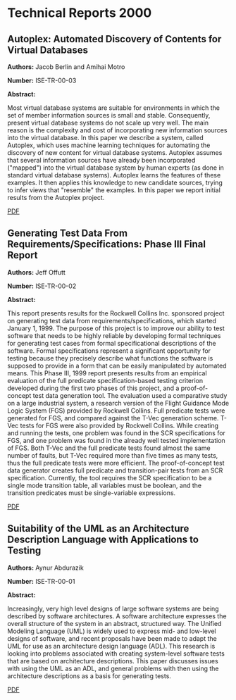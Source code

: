 # Technical Reports 2000

## Autoplex: Automated Discovery of Contents for Virtual Databases

**Authors:** Jacob Berlin and Amihai Motro

**Number:** ISE-TR-00-03

**Abstract:**

Most virtual database systems are suitable for environments in which the set of member information sources is small and stable. Consequently, present virtual database systems do not scale up very well. The main reason is the complexity and cost of incorporating new information sources into the virtual database. In this paper we describe a system, called Autoplex, which uses machine learning techniques for automating the discovery of new content for virtual database systems. Autoplex assumes that several information sources have already been incorporated ("mapped") into the virtual database system by human experts (as done in standard virtual database systems). Autoplex learns the features of these examples. It then applies this knowledge to new candidate sources, trying to infer views that "resemble" the examples. In this paper we report initial results from the Autoplex project.

[PDF](../pdfs/2000/ISE-TR-00-03.pdf)

## Generating Test Data From Requirements/Specifications: Phase III Final Report

**Authors:** Jeff Offutt

**Number:** ISE-TR-00-02

**Abstract:**

This report presents results for the Rockwell Collins Inc. sponsored project on generating test data from requirements/specifications, which started January 1, 1999. The purpose of this project is to improve our ability to test software that needs to be highly reliable by developing formal techniques for generating test cases from formal specificational descriptions of the software. Formal specifications represent a significant opportunity for testing because they precisely describe what functions the software is supposed to provide in a form that can be easily manipulated by automated means. This Phase III, 1999 report presents results from an empirical evaluation of the full predicate specification-based testing criterion developed during the first two phases of this project, and a proof-of-concept test data generation tool. The evaluation used a comparative study on a large industrial system, a research version of the Flight Guidance Mode Logic System (FGS) provided by Rockwell Collins. Full predicate tests were generated for FGS, and compared against the T-Vec generation scheme. T-Vec tests for FGS were also provided by Rockwell Collins. While creating and running the tests, one problem was found in the SCR specifications for FGS, and one problem was found in the already well tested implementation of FGS. Both T-Vec and the full predicate tests found almost the same number of faults, but T-Vec required more than five times as many tests, thus the full predicate tests were more efficient. The proof-of-concept test data generator creates full predicate and transition-pair tests from an SCR specification. Currently, the tool requires the SCR specification to be a single mode transition table, all variables must be boolean, and the transition predicates must be single-variable expressions.

[PDF](../pdfs/2000/ISE-TR-00-02.pdf)

## Suitability of the UML as an Architecture Description Language with Applications to Testing

**Authors:** Aynur Abdurazik

**Number:** ISE-TR-00-01

**Abstract:**

Increasingly, very high level designs of large software systems are being described by software architectures. A software architecture expresses the overall structure of the system in an abstract, structured way. The Unified Modeling Language (UML) is widely used to express mid- and low-level designs of software, and recent proposals have been made to adapt the UML for use as an architecture design language (ADL). This research is looking into problems associated with creating system-level software tests that are based on architecture descriptions. This paper discusses issues with using the UML as an ADL, and general problems with then using the architecture descriptions as a basis for generating tests.

[PDF](../pdfs/2000/ISE-TR-00-01.pdf)

